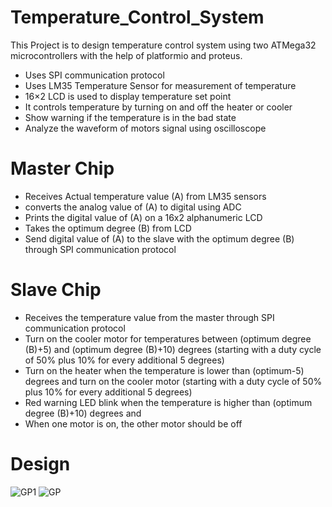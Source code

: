 # Temperature_Control_System
This Project is to design temperature control system using two ATMega32 microcontrollers with the help of platformio and proteus.

- Uses SPI communication protocol
- Uses LM35 Temperature Sensor for measurement of temperature
- 16×2 LCD is used to display temperature set point
- It controls temperature by turning on and off the heater or cooler
- Show warning if the temperature is in the bad state
- Analyze the waveform of motors signal using oscilloscope

# Master Chip
- Receives Actual temperature value (A) from LM35 sensors
- converts the analog value of (A) to digital using ADC
- Prints the digital value of (A) on a 16x2 alphanumeric LCD
- Takes the optimum degree (B) from LCD
- Send digital value of (A) to the slave with the optimum degree (B) through SPI communication protocol

# Slave Chip
- Receives the temperature value from the master through SPI communication protocol
- Turn on the cooler motor for temperatures between (optimum degree (B)+5) and (optimum degree (B)+10) degrees (starting with a
duty cycle of 50% plus 10% for every additional 5 degrees)
- Turn on the heater when the temperature is lower than (optimum-5) degrees and turn on the cooler motor (starting with a
duty cycle of 50% plus 10% for every additional 5 degrees)
- Red warning LED blink when the temperature is higher than (optimum degree (B)+10) degrees and 
- When one motor is on, the other motor should be off

# Design
![GP1](https://github.com/waelmarwan7/TEMPERATURE_CONTROL_SYSTEM/assets/91396631/19d7ce7e-fc26-4e21-b32c-abdc22da5c37)
![GP](https://github.com/AbdelrahmanAbdel-Aal/Temperature_Control_System/assets/87050373/f81f3b27-9392-44d4-9be9-c026356a9c13)

